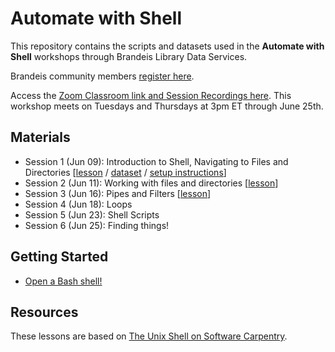 # Automate with Shell

This repository contains the scripts and datasets used in the **Automate with Shell** workshops through Brandeis Library Data Services.

Brandeis community members [register here](https://calendar.library.brandeis.edu/calendar/workshops/shell2020).

Access the [Zoom Classroom link and Session Recordings here](https://docs.google.com/document/d/1-kjo4I40Ovu0-DXxMi9sfps7VhQmY-JF_lPx9cc9cM4/edit?usp=sharing).  This workshop meets on Tuesdays and Thursdays at 3pm ET through June 25th.

## Materials
- Session 1 (Jun 09):  Introduction to Shell, Navigating to Files and Directories [[lesson](shell-1.md) / [dataset](https://github.com/DeisData/unix-shell/blob/master/data-shell.zip) / [setup instructions](shell-start.md)]
- Session 2 (Jun 11):  Working with files and directories [[lesson](shell-2.md)]
- Session 3 (Jun 16):  Pipes and Filters [[lesson](shell-3.md)]
- Session 4 (Jun 18):  Loops
- Session 5 (Jun 23):  Shell Scripts
- Session 6 (Jun 25):  Finding things!

## Getting Started  
- [Open a Bash shell!](shell-start.md)

## Resources
These lessons are based on [The Unix Shell on Software Carpentry](http://swcarpentry.github.io/shell-novice/).
